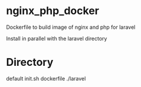 # nginx_php_docker
Dockerfile to build image of nginx and php for laravel

Install in parallel with the laravel directory

# Directory
default
init.sh
dockerfile
./laravel
